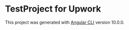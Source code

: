 # TestProject for Upwork

This project was generated with [Angular CLI](https://github.com/angular/angular-cli) version 10.0.0.

